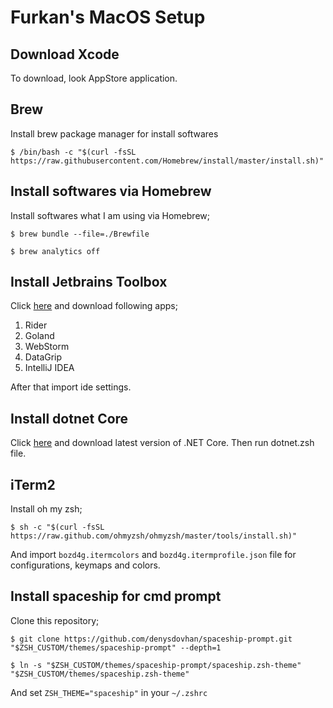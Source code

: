 # Furkan's MacOS Setup

## Download Xcode

To download, look AppStore application.

## Brew

Install brew package manager for install softwares

```shell
$ /bin/bash -c "$(curl -fsSL https://raw.githubusercontent.com/Homebrew/install/master/install.sh)"

```

## Install softwares via Homebrew

Install softwares what I am using via Homebrew;

```shell
$ brew bundle --file=./Brewfile

$ brew analytics off
```

## Install Jetbrains Toolbox

Click [here](https://www.jetbrains.com/toolbox-app/download/download-thanks.html) and download following apps;

1. Rider
2. Goland
3. WebStorm
4. DataGrip
5. IntelliJ IDEA

After that import ide settings.

## Install dotnet Core

Click [here](https://dotnet.microsoft.com/download) and download latest version of .NET Core.
Then run dotnet.zsh file.

## iTerm2

Install oh my zsh;
```shell
$ sh -c "$(curl -fsSL https://raw.github.com/ohmyzsh/ohmyzsh/master/tools/install.sh)"
```

And import `bozd4g.itermcolors` and `bozd4g.itermprofile.json` file for configurations, keymaps and colors.

## Install spaceship for cmd prompt

Clone this repository;

```shell
$ git clone https://github.com/denysdovhan/spaceship-prompt.git "$ZSH_CUSTOM/themes/spaceship-prompt" --depth=1

$ ln -s "$ZSH_CUSTOM/themes/spaceship-prompt/spaceship.zsh-theme" "$ZSH_CUSTOM/themes/spaceship.zsh-theme"

```

And set `ZSH_THEME="spaceship"` in your `~/.zshrc`

